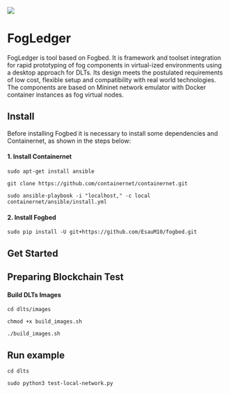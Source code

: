 ![](https://img.shields.io/badge/python-3.8+-blue.svg)
# FogLedger

FogLedger is tool based on Fogbed. It is framework and toolset integration for rapid prototyping of fog components in virtual-ized environments using a desktop approach for DLTs. Its design meets the postulated requirements of low cost, flexible setup and compatibility with real world technologies. The components are based on Mininet network emulator with Docker container instances as fog virtual nodes.

## Install

Before installing Fogbed it is necessary to install some dependencies and Containernet, as shown in the steps below:


#### 1. Install Containernet
```
sudo apt-get install ansible
```

```
git clone https://github.com/containernet/containernet.git
```

```
sudo ansible-playbook -i "localhost," -c local containernet/ansible/install.yml
```

#### 2. Install Fogbed
```
sudo pip install -U git+https://github.com/EsauM10/fogbed.git
```


## Get Started
## Preparing Blockchain Test 


#### Build DLTs Images
```
cd dlts/images
```

```
chmod +x build_images.sh
```

```
./build_images.sh
```

## Run example

```
cd dlts 
```

```
sudo python3 test-local-network.py
```

